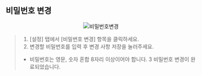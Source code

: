 ## 비밀번호 변경

<p align = "center">
<img  alt="비밀번호변경" src="https://github.com/user-attachments/assets/6d33a830-5b54-4d54-a631-3831cfdea94b">
<p/>

>1. [설정] 탭에서 [비밀번호 변경] 항목을 클릭하세요.
>2. 변경할 비밀번호를 입력 후 변경 사항 저장을 눌러주세요.
> * 비밀번호는 영문, 숫자 혼합 8자리 이상이어야 합니다.
>3 비밀번호 변경이 완료되었습니다.
